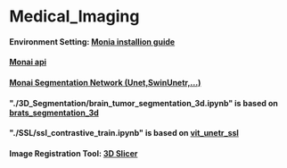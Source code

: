 # Medical_Imaging
#### Environment Setting: [Monia installion guide](https://docs.monai.io/en/stable/installation.html)
#### [Monai api](https://docs.monai.io/en/stable/api.html)
#### [Monai Segmentation Network (Unet,SwinUnetr,...)](https://docs.monai.io/en/stable/networks.html)
#### "./3D_Segmentation/brain_tumor_segmentation_3d.ipynb" is based on [brats_segmentation_3d](https://github.com/Project-MONAI/tutorials/tree/main/3d_segmentation)
#### "./SSL/ssl_contrastive_train.ipynb" is based on [vit_unetr_ssl](https://github.com/Project-MONAI/tutorials/tree/main/self_supervised_pretraining/vit_unetr_ssl)
#### 
#### Image Registration Tool: [3D Slicer](https://www.slicer.org/)
#### 

